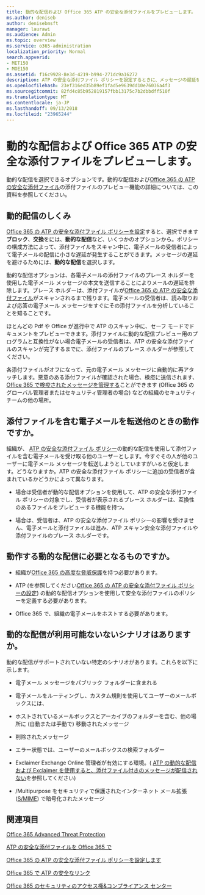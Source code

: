 ```yaml
---
title: 動的な配信および Office 365 ATP の安全な添付ファイルをプレビューします。
ms.author: deniseb
author: denisebmsft
manager: laurawi
ms.audience: Admin
ms.topic: overview
ms.service: o365-administration
localization_priority: Normal
search.appverid:
- MET150
- MOE150
ms.assetid: f16c9928-8e3d-4219-b994-271dc9a16272
description: ATP の安全な添付ファイル ポリシーを設定するときに、メッセージの遅延を回避し、スキャンされている添付ファイルをプレビューするのにはユーザーを有効にする動的な配信を選択します。
ms.openlocfilehash: 23ef316ed35b89ef1fad5e9639dd10e76036a4f3
ms.sourcegitcommit: 82fd4c85b952819157fbb13175c7b2dbbdff510f
ms.translationtype: MT
ms.contentlocale: ja-JP
ms.lasthandoff: 09/13/2018
ms.locfileid: "23965244"
---
```

# <a name="dynamic-delivery-and-previewing-with-office-365-atp-safe-attachments"></a>動的な配信および Office 365 ATP の安全な添付ファイルをプレビューします。

動的な配信を選択できるオプションです。動的な配信および[Office 365 の ATP の安全な添付ファイル](atp-safe-attachments.md)の添付ファイルのプレビュー機能の詳細については、この資料を参照してください。
  
## <a name="how-dynamic-delivery-works"></a>動的配信のしくみ

[Office 365 の ATP の安全な添付ファイル ポリシーを設定](set-up-atp-safe-attachments-policies.md)すると、選択できます**ブロック**、**交換**をには、**動的な配信**など、いくつかのオプションから。ポリシーの構成方法によって、添付ファイルをスキャン中に、電子メールの受信者によって電子メールの配信に小さな遅延が発生することができます。メッセージの遅延を避けるためには、**動的な配信**を選択します。
  
動的な配信オプションは、各電子メールの添付ファイルのプレース ホルダーを使用した電子メール メッセージの本文を送信することによりメールの遅延を排除します。プレース ホルダーは、添付ファイルが[Office 365 の ATP の安全な添付ファイル](atp-safe-attachments.md)がスキャンされるまで残ります。電子メールの受信者は、読み取りおよび応答の電子メール メッセージをすぐにその添付ファイルを分析していることを知ることです。
  
ほとんどの Pdf や Office が進行中で ATP のスキャン中に、セーフ モードでドキュメントをプレビューできます。添付ファイルに動的な配信プレビュー用のプログラムと互換性がない場合電子メールの受信者は、ATP の安全な添付ファイルのスキャンが完了するまでに、添付ファイルのプレース ホルダーが参照してください。
  
各添付ファイルがオフになって、元の電子メール メッセージに自動的に再アタッチします。悪意のある添付ファイルが確認された場合、検疫に送信されます、 [Office 365 で検疫されたメッセージを管理する](manage-quarantined-messages-and-files.md)ことができます (Office 365 のグローバル管理者またはセキュリティ管理者の場合) などの組織のセキュリティ チームの他の場所。
  
## <a name="what-happens-when-someone-forwards-an-email-that-contains-an-attachment"></a>添付ファイルを含む電子メールを転送他のときの動作ですか。

組織が、 [ATP の安全な添付ファイル ポリシー](set-up-atp-safe-attachments-policies.md)の動的な配信を使用して添付ファイルを含む電子メールを受け取る他のユーザーとします。今すぐその人が他のユーザーに電子メール メッセージを転送しようとしていますがいると仮定します。どうなりますか。ATP の安全な添付ファイル ポリシーに追加の受信者が含まれているかどうかによって異なります。
  
- 場合は受信者が動的な配信オプションを使用して、ATP の安全な添付ファイル ポリシーの対象でし、受信者が表示されるプレース ホルダーは、互換性のあるファイルをプレビューする機能を持つ。
    
- 場合は、受信者は、ATP の安全な添付ファイル ポリシーの影響を受けません、電子メールと添付ファイルは進み、ATP スキャン安全な添付ファイルや添付ファイルのプレース ホルダーです。
    
## <a name="whats-required-for-dynamic-delivery-to-work"></a>動作する動的な配信に必要となるものですか。

- 組織が[Office 365 の高度な脅威保護](office-365-atp.md)を持つ必要があります。
    
- ATP (を参照してください[Office 365 の ATP の安全な添付ファイル ポリシーの設定](set-up-atp-safe-attachments-policies.md)) の動的な配信オプションを使用して安全な添付ファイルのポリシーを定義する必要があります。
    
- Office 365 で、組織の電子メールをホストする必要があります。
    
## <a name="are-there-scenarios-for-which-dynamic-delivery-is-not-available"></a>動的な配信が利用可能ないないシナリオはありますか。

動的な配信がサポートされていない特定のシナリオがあります。これらを以下に示します。
  
- 電子メール メッセージをパブリック フォルダーに含まれる
    
- 電子メールをルーティングし、カスタム規則を使用してユーザーのメールボックスには、
    
- ホストされているメールボックスとアーカイブのフォルダーを含む、他の場所に (自動または手動で) 移動されたメッセージ
    
- 削除されたメッセージ
    
- エラー状態では、ユーザーのメールボックスの検索フォルダー
    
- Exclaimer Exchange Online 管理者が有効にする環境。( [ATP の動的な配信および Exclaimer を使用すると、添付ファイル付きのメッセージが配信されない](https://support.microsoft.com/help/4014438/messages-with-attachments-are-not-delivered-when-atp-dynamic-delivery)を参照してください)

- /Multipurpose をセキュリティで保護されたインターネット メール拡張 ([S/MIME](s-mime-for-message-signing-and-encryption.md)) で暗号化されたメッセージ
    
## <a name="related-topics"></a>関連項目

[Office 365 Advanced Threat Protection](office-365-atp.md)
  
[ATP の安全な添付ファイルを Office 365 で](atp-safe-attachments.md)
  
[Office 365 の ATP の安全な添付ファイル ポリシーを設定します](set-up-atp-safe-attachments-policies.md)
  
[Office 365 で ATP の安全なリンク](atp-safe-links.md)

[Office 365 のセキュリティのアクセス権&amp;コンプライアンス センター](permissions-in-the-security-and-compliance-center.md)
  

